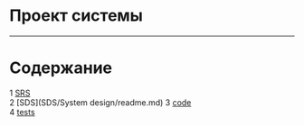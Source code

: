 # Проект системы
---

# Содержание
1 [SRS](SRS/requirements.md)  
2 [SDS](SDS/System design/readme.md) 
3 [code](code/weather_telegram_bot.py)  
4 [tests](code/tests/test_weather_telegram_bot.py)  
